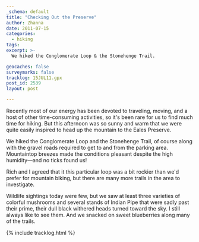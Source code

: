 ```yaml
---
_schema: default
title: "Checking Out the Preserve"
author: Zhanna
date: 2011-07-15
categories:
  - hiking
tags:
excerpt: >- 
  We hiked the Conglomerate Loop & the Stonehenge Trail.

geocaches: false
surveymarks: false
tracklog: 15JUL11.gpx
post_id: 2539
layout: post

---
```


Recently most of our energy has been devoted to traveling, moving, and a host of other time-consuming activities, so it's been rare for us to find much time for hiking.  But this afternoon was so sunny and warm that we were quite easily inspired to head up the mountain to the Eales Preserve.  

We hiked the Conglomerate Loop and the Stonehenge Trail, of course along with the gravel roads required to get to and from the parking area.  Mountaintop breezes made the conditions pleasant despite the high humidity—and no ticks found us!  

Rich and I agreed that it this particular loop was a bit rockier than we'd prefer for mountain biking, but there are many more trails in the area to investigate.  

Wildlife sightings today were few, but we saw at least three varieties of colorful mushrooms and several stands of Indian Pipe that were sadly past their prime, their dull black withered heads turned toward the sky.  I still always like to see them.  And we snacked on sweet blueberries along many of the trails.

{% include tracklog.html %}